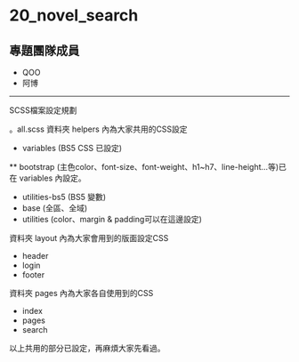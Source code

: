 # 20_novel_search

## 專題團隊成員

- QOO
- 阿博


----------
SCSS檔案設定規劃

。all.scss
資料夾 helpers 內為大家共用的CSS設定
- variables (BS5 CSS 已設定)

** bootstrap (主色color、font-size、font-weight、h1~h7、line-height...等)已在 variables 內設定。

- utilities-bs5 (BS5 變數)
- base (全區、全域)
- utilities (color、margin & padding可以在這邊設定)

資料夾 layout 內為大家會用到的版面設定CSS

- header
- login
- footer

資料夾 pages 內為大家各自使用到的CSS

- index
- pages
- search

以上共用的部分已設定，再麻煩大家先看過。

